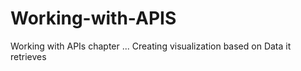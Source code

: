 # Working-with-APIS
Working with APIs chapter ... Creating visualization based on Data it retrieves 
